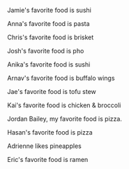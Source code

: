 
Jamie's favorite food is sushi

Anna's favorite food is pasta

Chris's favorite food is brisket

Josh's favorite food is pho

Anika's favorite food is sushi

Arnav's favorite food is buffalo wings

Jae's favorite food is tofu stew

Kai's favorite food is chicken & broccoli

Jordan Bailey, my favorite food is pizza.

Hasan's favorite food is pizza 

Adrienne likes pineapples

Eric's favorite food is ramen


